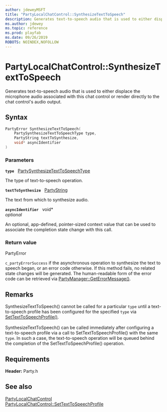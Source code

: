 ```yaml
---
author: jdeweyMSFT
title: "PartyLocalChatControl::SynthesizeTextToSpeech"
description: Generates text-to-speech audio that is used to either displace the microphone audio associated with this chat control or render directly to the chat control's audio output.
ms.author: jdewey
ms.topic: reference
ms.prod: playfab
ms.date: 09/26/2019
ROBOTS: NOINDEX,NOFOLLOW
---
```


# PartyLocalChatControl::SynthesizeTextToSpeech  

Generates text-to-speech audio that is used to either displace the microphone audio associated with this chat control or render directly to the chat control's audio output.  

## Syntax  
  
```cpp
PartyError SynthesizeTextToSpeech(  
    PartySynthesizeTextToSpeechType type,  
    PartyString textToSynthesize,  
    void* asyncIdentifier  
)  
```  
  
### Parameters  
  
**`type`** &nbsp; [PartySynthesizeTextToSpeechType](../../../enums/partysynthesizetexttospeechtype.md)  
  
The type of text-to-speech operation.  
  
**`textToSynthesize`** &nbsp; [PartyString](../../../typedefs.md)  
  
The text from which to synthesize audio.  
  
**`asyncIdentifier`** &nbsp; void*  
*optional*  
  
An optional, app-defined, pointer-sized context value that can be used to associate the completion state change with this call.  
  
  
### Return value  
PartyError
  
```c_partyErrorSuccess``` if the asynchronous operation to synthesize the text to speech began, or an error code otherwise. If this method fails, no related state changes will be generated. The human-readable form of the error code can be retrieved via [PartyManager::GetErrorMessage()](../../PartyManager/methods/partymanager_geterrormessage.md).
  
## Remarks  
  
SynthesizeTextToSpeech() cannot be called for a particular `type` until a text-to-speech profile has been configured for the specified `type` via [SetTextToSpeechProfile()](partylocalchatcontrol_settexttospeechprofile.md). <br /><br /> SynthesizeTextToSpeech() can be called immediately after configuring a text-to-speech profile via a call to SetTextToSpeechProfile() with the same `type`. In such a case, the text-to-speech operation will be queued behind the completion of the SetTextToSpeechProfile() operation.
  
## Requirements  
  
**Header:** Party.h
  
## See also  
[PartyLocalChatControl](../partylocalchatcontrol.md)  
[PartyLocalChatControl::SetTextToSpeechProfile](partylocalchatcontrol_settexttospeechprofile.md)
  
  

